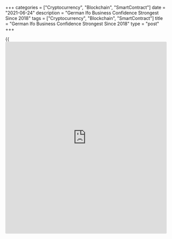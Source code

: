 +++
categories = ["Cryptocurrency", "Blockchain", "SmartContract"]
date = "2021-06-24"
description = "German Ifo Business Confidence Strongest Since 2018"
tags = ["Cryptocurrency", "Blockchain", "SmartContract"]
title = "German Ifo Business Confidence Strongest Since 2018"
type = "post"
+++

{{<iframe id="large-banner" src="https://www.bounty.group/#slide=10.0" width="100%" height="600" scrolling="no" style="border: 0px solid rgb(216, 221, 230); border-radius: 3px;">}}

German [business][1] confidence strengthened to its highest level in
more than two years in June as the easing of restrictions related to the
coronavirus pandemic lifted expectations and managers' current
assessment, survey results from ifo Institute on Thursday.

The business climate index rose to 101.8 in June from 99.2 in the
previous month. The score was the highest since November 2018 and also
exceeded the expected level of 100.6.

Companies assessed their current business situation as much better and
optimism regarding the second half of the year also grew.

The German [economy][2] is shaking off the coronavirus crisis, Clemens
Fuest, ifo President, said.

The current conditions index came in at 99.6 in June. Economists had
forecast the index to advance to 97.8 from May's 95.7.

Likewise, the expectations index climbed to 104.0 in June from 102.9 in
the previous month. This was marginally above the expected score of
103.9.

In manufacturing, business confidence rose to its highest value since
April 2018. Companies were notably more satisfied with their current
business and their expectations were somewhat less optimistic.

However, many companies were concerned about increasing bottlenecks in
intermediate products.

In the service sector, business sentiment jumped higher. The indicators
for the current situation and for expectations both rose appreciably in
June.

In trade, the easing of restrictions improved the business climate
greatly and confidence in construction rose a little in June.

For comments and feedback [contact](https://www.playgroundfx.com/contact/): editorial@rtt[news](https://www.letsplayfx.com/blog/forex-news-website/).com

[Economic News][2]

 **What parts of the world are seeing the best (and worst) economic
performances lately? Click[here][3] to check out our [Econ Scorecard][3]
and find out! See up-to-the-moment [ranking](https://www.playgroundfx.com/blog/crypto-exchange-ranking/)s for the best and worst
performers in [GDP][4], [unemployment rate][5], [inflation][6] and much
more.**

   1. www.rtt[news](https://www.letsplayfx.com/blog/forex-news-website/).com/Content/Business.aspx
   2. www.rtt[news](https://www.letsplayfx.com/blog/forex-news-website/).com/Content/EconomicNews.aspx
   3. www.rtt[news](https://www.letsplayfx.com/blog/forex-news-website/).com/economic-scorecard/world-rank/retail-sales/highest-performance.aspx
   4. www.rtt[news](https://www.letsplayfx.com/blog/forex-news-website/).com/economic-scorecard/world-rank/GDP/highest-performance.aspx
   5. www.rtt[news](https://www.letsplayfx.com/blog/forex-news-website/).com/economic-scorecard/world-rank/unemployment-rate/lowest-performance.aspx
   6. www.rtt[news](https://www.letsplayfx.com/blog/forex-news-website/).com/economic-scorecard/world-rank/CPI/highest-performance.aspx